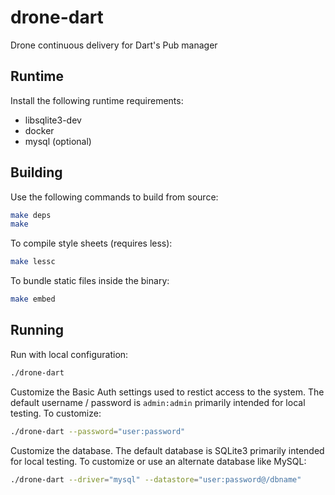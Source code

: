 drone-dart
==========

Drone continuous delivery for Dart's Pub manager

## Runtime

Install the following runtime requirements:

* libsqlite3-dev
* docker
* mysql (optional)

## Building

Use the following commands to build from source:

```sh
make deps
make
```

To compile style sheets (requires less):

```sh
make lessc
```

To bundle static files inside the binary:

```sh
make embed
```

## Running

Run with local configuration:

```sh
./drone-dart
```

Customize the Basic Auth settings used to restict access to the system.
The default username / password is `admin:admin` primarily intended for
local testing. To customize:

```sh
./drone-dart --password="user:password"
```

Customize the database. The default database is SQLite3 primarily intended
for local testing. To customize or use an alternate database like MySQL:

```sh
./drone-dart --driver="mysql" --datastore="user:password@/dbname"
``` 
